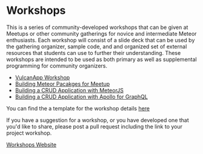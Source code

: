 # Workshops
This is a series of community-developed workshops that can be given at Meetups or other community gatherings for novice and intermediate Meteor enthusiasts. Each workshop will consist of a slide deck that can be used by the gathering organizer, sample code, and and organized set of external resources that students can use to further their understanding. These workshops are intended to be used as both primary as well as supplemental programming for community organizers. 

  * [VulcanApp Workshop](VulcanApp.md)
  * [Building Meteor Pacakges for Meetup](Meetup_Packages.md)
  * [Building a CRUD Application with MeteorJS](Crud_Meteor.md)
  * [Building a CRUD Application with Apollo for GraphQL](Crud_Apollo.md)

You can find the a template for the workshop details [here](Workshop_template.md)

If you have a suggestion for a workshop, or you have developed one that you'd like to share, please post a pull request including the link to your project workshop. 

[Workshops Website](https://apollometeornyc.github.io/Workshops)
